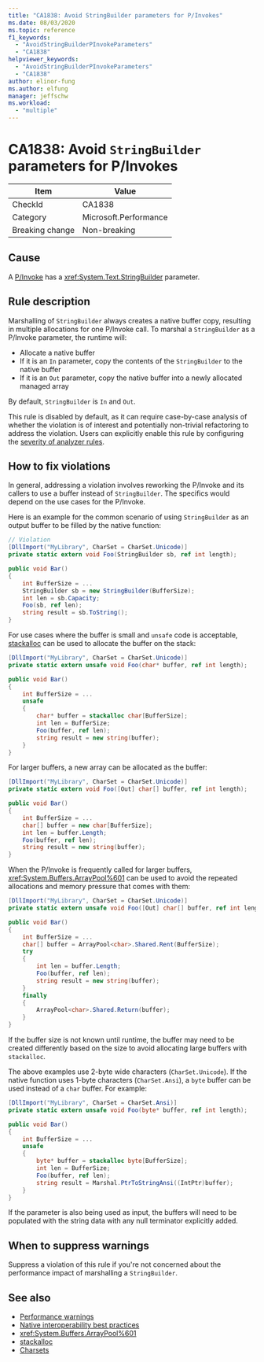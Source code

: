 ```yaml
---
title: "CA1838: Avoid StringBuilder parameters for P/Invokes"
ms.date: 08/03/2020
ms.topic: reference
f1_keywords:
  - "AvoidStringBuilderPInvokeParameters"
  - "CA1838"
helpviewer_keywords:
  - "AvoidStringBuilderPInvokeParameters"
  - "CA1838"
author: elinor-fung
ms.author: elfung
manager: jeffschw
ms.workload:
  - "multiple"
---
```


# CA1838: Avoid `StringBuilder` parameters for P/Invokes

|Item|Value|
|-|-|
|CheckId|CA1838|
|Category|Microsoft.Performance|
|Breaking change|Non-breaking|

## Cause

A [P/Invoke](/dotnet/standard/native-interop/pinvoke) has a <xref:System.Text.StringBuilder> parameter.

## Rule description

Marshalling of `StringBuilder` always creates a native buffer copy, resulting in multiple allocations for one P/Invoke call. To marshal a `StringBuilder` as a P/Invoke parameter, the runtime will:
- Allocate a native buffer
- If it is an `In` parameter, copy the contents of the `StringBuilder` to the native buffer
- If it is an `Out` parameter, copy the native buffer into a newly allocated managed array

By default, `StringBuilder` is `In` and `Out`.

This rule is disabled by default, as it can require case-by-case analysis of whether the violation is of interest and potentially non-trivial refactoring to address the violation. Users can explicitly enable this rule by configuring the [severity of analyzer rules](use-roslyn-analyzers.md#rule-severity).

## How to fix violations

In general, addressing a violation involves reworking the P/Invoke and its callers to use a buffer instead of `StringBuilder`. The specifics would depend on the use cases for the P/Invoke.

Here is an example for the common scenario of using `StringBuilder` as an output buffer to be filled by the native function:

```csharp
// Violation
[DllImport("MyLibrary", CharSet = CharSet.Unicode)]
private static extern void Foo(StringBuilder sb, ref int length);

public void Bar()
{
    int BufferSize = ...
    StringBuilder sb = new StringBuilder(BufferSize);
    int len = sb.Capacity;
    Foo(sb, ref len);
    string result = sb.ToString();
}
```

For use cases where the buffer is small and `unsafe` code is acceptable, [stackalloc](/dotnet/csharp/language-reference/operators/stackalloc) can be used to allocate the buffer on the stack:

```csharp
[DllImport("MyLibrary", CharSet = CharSet.Unicode)]
private static extern unsafe void Foo(char* buffer, ref int length);

public void Bar()
{
    int BufferSize = ...
    unsafe
    {
        char* buffer = stackalloc char[BufferSize];
        int len = BufferSize;
        Foo(buffer, ref len);
        string result = new string(buffer);
    }
}
```

For larger buffers, a new array can be allocated as the buffer:

```csharp
[DllImport("MyLibrary", CharSet = CharSet.Unicode)]
private static extern void Foo([Out] char[] buffer, ref int length);

public void Bar()
{
    int BufferSize = ...
    char[] buffer = new char[BufferSize];
    int len = buffer.Length;
    Foo(buffer, ref len);
    string result = new string(buffer);
}
```

When the P/Invoke is frequently called for larger buffers, <xref:System.Buffers.ArrayPool%601> can be used to avoid the repeated allocations and memory pressure that comes with them:

```csharp
[DllImport("MyLibrary", CharSet = CharSet.Unicode)]
private static extern unsafe void Foo([Out] char[] buffer, ref int length);

public void Bar()
{
    int BufferSize = ...
    char[] buffer = ArrayPool<char>.Shared.Rent(BufferSize);
    try
    {
        int len = buffer.Length;
        Foo(buffer, ref len);
        string result = new string(buffer);
    }
    finally
    {
        ArrayPool<char>.Shared.Return(buffer);
    }
}
```

If the buffer size is not known until runtime, the buffer may need to be created differently based on the size to avoid allocating large buffers with `stackalloc`.

The above examples use 2-byte wide characters (`CharSet.Unicode`). If the native function uses 1-byte characters (`CharSet.Ansi`), a `byte` buffer can be used instead of a `char` buffer. For example:

```csharp
[DllImport("MyLibrary", CharSet = CharSet.Ansi)]
private static extern unsafe void Foo(byte* buffer, ref int length);

public void Bar()
{
    int BufferSize = ...
    unsafe
    {
        byte* buffer = stackalloc byte[BufferSize];
        int len = BufferSize;
        Foo(buffer, ref len);
        string result = Marshal.PtrToStringAnsi((IntPtr)buffer);
    }
}
```

If the parameter is also being used as input, the buffers will need to be populated with the string data with any null terminator explicitly added.

## When to suppress warnings

Suppress a violation of this rule if you're not concerned about the performance impact of marshalling a `StringBuilder`.

## See also

- [Performance warnings](../code-quality/performance-warnings.md)
- [Native interoperability best practices](/dotnet/standard/native-interop/best-practices)
- <xref:System.Buffers.ArrayPool%601>
- [stackalloc](/dotnet/csharp/language-reference/operators/stackalloc)
- [Charsets](/dotnet/standard/native-interop/charset)